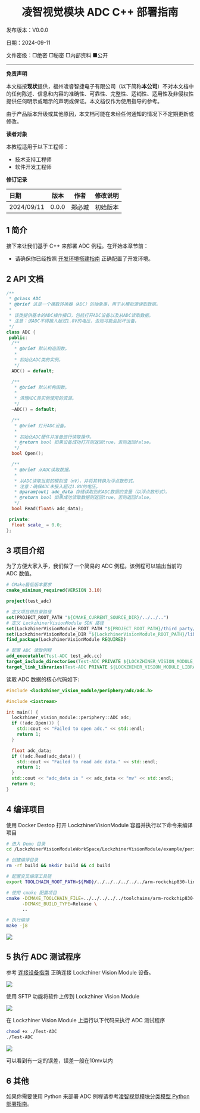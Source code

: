 <h1 align="center">凌智视觉模块 ADC C++ 部署指南</h1>

发布版本：V0.0.0

日期：2024-09-11

文件密级：□绝密 □秘密 □内部资料 ■公开  

---

**免责声明**  

本文档按**现状**提供，福州凌睿智捷电子有限公司（以下简称**本公司**）不对本文档中的任何陈述、信息和内容的准确性、可靠性、完整性、适销性、适用性及非侵权性提供任何明示或暗示的声明或保证。本文档仅作为使用指导的参考。  

由于产品版本升级或其他原因，本文档可能在未经任何通知的情况下不定期更新或修改。  

**读者对象**  

本教程适用于以下工程师：  

- 技术支持工程师  
- 软件开发工程师  

**修订记录**  

| **日期**   | **版本** | **作者** | **修改说明** |
| :--------- | -------- | -------- | ------------ |
| 2024/09/11 | 0.0.0    | 郑必城     | 初始版本     |


## 1 简介

接下来让我们基于 C++ 来部署 ADC 例程。在开始本章节前：

- 请确保你已经按照 [开发环境搭建指南](../../../../docs/introductory_tutorial/cpp_development_environment.md) 正确配置了开发环境。

## 2 API 文档

```c++
/**
 * @class ADC
 * @brief 这是一个模数转换器（ADC）的抽象类，用于从模拟源读取数据。
 *
 * 该类提供基本的ADC操作接口，包括打开ADC设备以及从ADC读取数据。
 * 注意：该ADC不得接入超过1.8V的电压，否则可能会损坏设备。
 */
class ADC {
 public:
  /**
   * @brief 默认构造函数。
   *
   * 初始化ADC类的实例。
   */
  ADC() = default;

  /**
   * @brief 默认析构函数。
   *
   * 清理ADC类实例使用的资源。
   */
  ~ADC() = default;

  /**
   * @brief 打开ADC设备。
   *
   * 初始化ADC硬件并准备进行读取操作。
   * @return bool 如果设备成功打开则返回true，否则返回false。
   */
  bool Open();

  /**
   * @brief 从ADC读取数据。
   *
   * 从ADC读取当前的模拟值（mV），并将其转换为浮点数形式。
   * 注意：确保ADC未接入超过1.8V的电压。
   * @param[out] adc_data 存储读取到的ADC数据的变量（以浮点数形式）。
   * @return bool 如果成功读取数据则返回true，否则返回false。
   */
  bool Read(float& adc_data);

 private:
  float scale_ = 0.0;
};
```

## 3 项目介绍

为了方便大家入手，我们做了一个简易的 ADC 例程。该例程可以输出当前的 ADC 数值。

```cmake
# CMake最低版本要求  
cmake_minimum_required(VERSION 3.10)  

project(test_adc)

# 定义项目根目录路径
set(PROJECT_ROOT_PATH "${CMAKE_CURRENT_SOURCE_DIR}/../../..")
# 定义 LockzhinerVisionModule SDK 路径
set(LockzhinerVisionModule_ROOT_PATH "${PROJECT_ROOT_PATH}/third_party/lockzhiner_vision_module_sdk")
set(LockzhinerVisionModule_DIR "${LockzhinerVisionModule_ROOT_PATH}/lib/cmake/lockzhiner_vision_module")
find_package(LockzhinerVisionModule REQUIRED)

# 配置 ADC 读取例程
add_executable(Test-ADC test_adc.cc)
target_include_directories(Test-ADC PRIVATE ${LOCKZHINER_VISION_MODULE_INCLUDE_DIRS})
target_link_libraries(Test-ADC PRIVATE ${LOCKZHINER_VISION_MODULE_LIBRARIES})
```

读取 ADC 数据的核心代码如下:

```cpp
#include <lockzhiner_vision_module/periphery/adc/adc.h>

#include <iostream>

int main() {
  lockzhiner_vision_module::periphery::ADC adc;
  if (!adc.Open()) {
    std::cout << "Failed to open adc." << std::endl;
    return 1;
  }

  float adc_data;
  if (!adc.Read(adc_data)) {
    std::cout << "Failed to read adc data." << std::endl;
    return 1;
  }
  std::cout << "adc_data is " << adc_data << "mv" << std::endl;
  return 0;
}
```

## 4 编译项目

使用 Docker Destop 打开 LockzhinerVisionModule 容器并执行以下命令来编译项目

```bash
# 进入 Demo 目录
cd /LockzhinerVisionModuleWorkSpace/LockzhinerVisionModule/example/periphery/adc/cpp

# 创建编译目录
rm -rf build && mkdir build && cd build

# 配置交叉编译工具链
export TOOLCHAIN_ROOT_PATH=${PWD}/../../../../../../arm-rockchip830-linux-uclibcgnueabihf

# 使用 cmake 配置项目
cmake -DCMAKE_TOOLCHAIN_FILE=../../../../../toolchains/arm-rockchip830-linux-uclibcgnueabihf.toolchain.cmake \
      -DCMAKE_BUILD_TYPE=Release \
      ..

# 执行编译
make -j8
```

![](images/build_example.png)

## 5 执行 ADC 测试程序

参考 [连接设备指南](../../../../docs/introductory_tutorial/connect_device_using_ssh.md) 正确连接 Lockzhiner Vision Module 设备。

![](../../../../docs/introductory_tutorial/images/connect_device_using_ssh/ssh_success.png)

使用 SFTP 功能将软件上传到 Lockzhiner Vision Module

![](images/sftp.png)

在 Lockzhiner Vision Module 上运行以下代码来执行 ADC 测试程序

```bash
chmod +x ./Test-ADC
./Test-ADC
```

![](images/result.png)

可以看到有一定的误差，误差一般在10mv以内

## 6 其他

如果你需要使用 Python 来部署 ADC 例程请参考[凌智视觉模块分类模型 Python 部署指南](../python/README.md)。